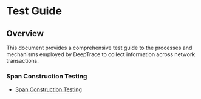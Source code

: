 # Test Guide

## Overview

This document provides a comprehensive test guide to the processes and mechanisms employed by DeepTrace to collect information across network transactions.

### Span Construction Testing
- [Span Construction Testing](./span_construct.md)
